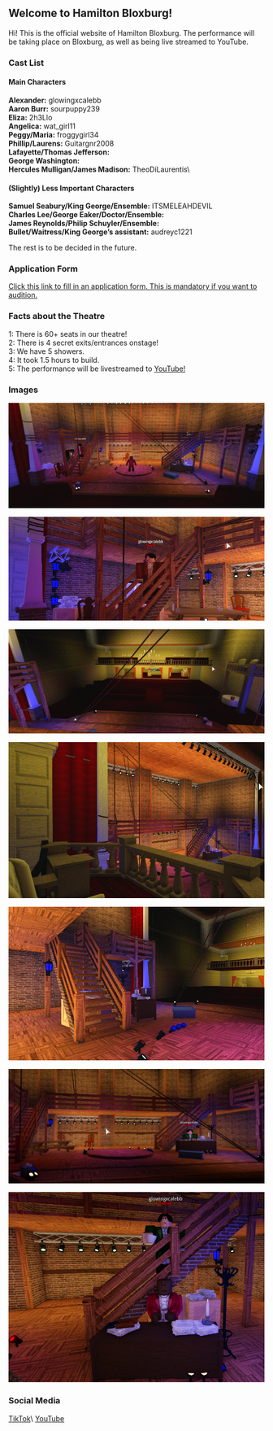 ## Welcome to Hamilton Bloxburg!

Hi! This is the official website of Hamilton Bloxburg. The performance will be taking place on Bloxburg, as well as being live streamed to YouTube.

### Cast List

#### Main Characters
**Alexander:** glowingxcalebb\
**Aaron Burr:** sourpuppy239\
**Eliza:** 2h3Llo\
**Angelica:** wat_girl11\
**Peggy/Maria:** froggygirl34\
**Phillip/Laurens:** Guitargnr2008\
**Lafayette/Thomas Jefferson:** \
**George Washington:** \
**Hercules Mulligan/James Madison:** TheoDiLaurentis\

#### (Slightly) Less Important Characters
**Samuel Seabury/King George/Ensemble:** ITSMELEAHDEVIL\
**Charles Lee/George Eaker/Doctor/Ensemble:** \
**James Reynolds/Philip Schuyler/Ensemble:** \
**Bullet/Waitress/King George’s assistant:** audreyc1221

The rest is to be decided in the future.

### Application Form

[Click this link to fill in an application form. This is mandatory if you want to audition.](https://forms.gle/8xFxYXRwPMDK3LNe8)

### Facts about the Theatre

1: There is 60+ seats in our theatre!\
2: There is 4 secret exits/entrances onstage!\
3: We have 5 showers.\
4: It took 1.5 hours to build.\
5: The performance will be livestreamed to [YouTube!](https://www.youtube.com/channel/UC3eUPRxoitR-0gyo7QQjyPw)

### Images

![Image 1](/Images/1.png)

![Image 2](/Images/2.png)

![Image 3](/Images/3.png)

![Image 4](/Images/4.png)

![Image 5](/Images/5.png)

![Image 6](/Images/6.png)

![Image 7](/Images/7.png)

### Social Media

[TikTok](https://www.tiktok.com/@hamilton.bloxburg.show?)\
[YouTube](https://www.youtube.com/channel/UC3eUPRxoitR-0gyo7QQjyPw)
